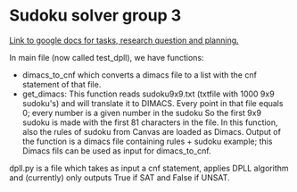 # Sudoku solver group 3
[Link to google docs for tasks, research question and planning.](https://docs.google.com/document/d/1F_wTVEpV_9wb2ctD3C9XG-5DSfD8SNUY4EB0c1tK0Lg/edit?usp=sharing)

In main file (now called test_dpll), we have functions:
- dimacs_to_cnf which converts a dimacs file to a list with the cnf statement of that file.
- get_dimacs:   This function reads sudoku9x9.txt (txtfile with 1000 9x9 sudoku's) and will translate it to DIMACS.
              	Every point in that file equals 0; every number is a given number in the sudoku
                So the first 9x9 sudoku is made with the first 81 characters in the file.
                In this function, also the rules of sudoku from Canvas are loaded as Dimacs.
                Output of the function is a dimacs file containing rules + sudoku example; this Dimacs fils can be used as input for dimacs_to_cnf.
            
dpll.py is a file which takes as input a cnf statement, applies DPLL algorithm and (currently) only outputs True if SAT and False if UNSAT.
